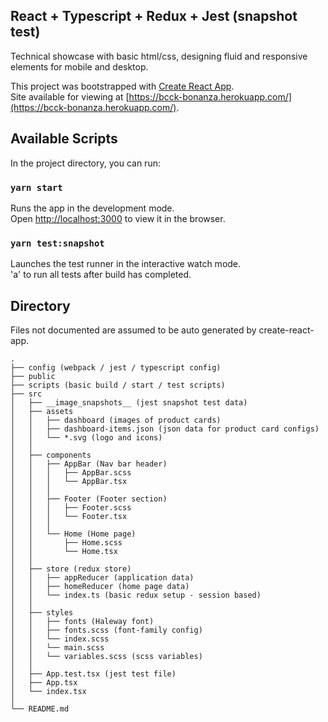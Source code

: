 ## React + Typescript + Redux + Jest (snapshot test)

Technical showcase with basic html/css, designing fluid and responsive elements for mobile and desktop.

This project was bootstrapped with [Create React App](https://github.com/facebook/create-react-app).\
Site available for viewing at [https://bcck-bonanza.herokuapp.com/](https://bcck-bonanza.herokuapp.com/).

## Available Scripts

In the project directory, you can run:

### `yarn start`

Runs the app in the development mode.\
Open [http://localhost:3000](http://localhost:3000) to view it in the browser.

### `yarn test:snapshot`

Launches the test runner in the interactive watch mode.\
'a' to run all tests after build has completed.

## Directory

Files not documented are assumed to be auto generated by create-react-app.

```
.
├── config (webpack / jest / typescript config)
├── public
├── scripts (basic build / start / test scripts)
├── src
│   ├── __image_snapshots__ (jest snapshot test data)
│   ├── assets
│   │   ├── dashboard (images of product cards)
│   │   ├── dashboard-items.json (json data for product card configs)
│   │   └── *.svg (logo and icons)
│   │
│   ├── components
│   │   ├── AppBar (Nav bar header)
│   │   │   ├── AppBar.scss
│   │   │   └── AppBar.tsx
│   │   │
│   │   ├── Footer (Footer section)
│   │   │   ├── Footer.scss
│   │   │   └── Footer.tsx
│   │   │
│   │   └── Home (Home page)
│   │       ├── Home.scss
│   │       └── Home.tsx
│   │   
│   ├── store (redux store)
│   │   ├── appReducer (application data)
│   │   ├── homeReducer (home page data)
│   │   └── index.ts (basic redux setup - session based)
│   │   
│   ├── styles
│   │   ├── fonts (Haleway font)
│   │   ├── fonts.scss (font-family config)
│   │   └── index.scss
│   │   └── main.scss
│   │   └── variables.scss (scss variables)
│   │   
│   ├── App.test.tsx (jest test file)
│   ├── App.tsx
│   └── index.tsx
│   
└── README.md
```
